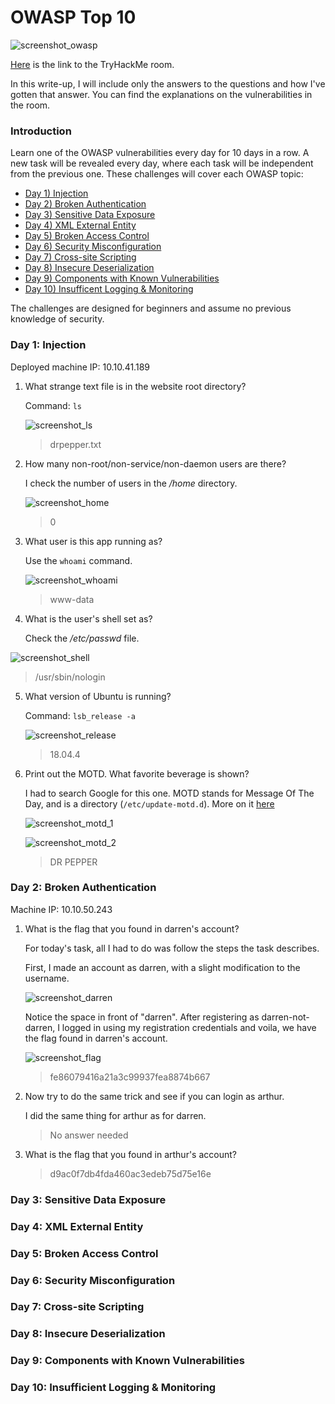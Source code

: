 # OWASP Top 10

![screenshot_owasp](/room_owasp/screenshots/owasp.png?raw=true)


[Here](https://tryhackme.com/room/owasptop10) is the link to the TryHackMe room.

In this write-up, I will include only the answers to the questions and how I've gotten that answer. You can find the explanations on the vulnerabilities in the room.

### Introduction

Learn one of the OWASP vulnerabilities every day for 10 days in a row. A new task will be revealed every day, where each task will be independent from the previous one. These challenges will cover each OWASP topic:


- [Day 1) Injection](https://github.com/pamhrituc/TryHackMe_Writeups/blob/master/OWASP.md#day-1-injection)
- [Day 2) Broken Authentication](https://github.com/pamhrituc/TryHackMe_Writeups/blob/master/OWASP.md#day-2-broken-authentication)
- [Day 3) Sensitive Data Exposure](https://github.com/pamhrituc/TryHackMe_Writeups/blob/master/OWASP.md#day-3-sensitive-data-exposure)
- [Day 4) XML External Entity](https://github.com/pamhrituc/TryHackMe_Writeups/blob/master/OWASP.md#day-4-xml-external-entity)
- [Day 5) Broken Access Control](https://github.com/pamhrituc/TryHackMe_Writeups/blob/master/OWASP.md#day-5-broken-access-control)
- [Day 6) Security Misconfiguration](https://github.com/pamhrituc/TryHackMe_Writeups/blob/master/OWASP.md#day-6-security-misconfiguration)
- [Day 7) Cross-site Scripting](https://github.com/pamhrituc/TryHackMe_Writeups/blob/master/OWASP.md#day-7-cross-site-scripting)
- [Day 8) Insecure Deserialization](https://github.com/pamhrituc/TryHackMe_Writeups/blob/master/OWASP.md#day-8-insecure-deserialization)
- [Day 9) Components with Known Vulnerabilities](https://github.com/pamhrituc/TryHackMe_Writeups/blob/master/OWASP.md#day-9-components-with-known-vulnerabilities)
- [Day 10) Insufficent Logging & Monitoring](https://github.com/pamhrituc/TryHackMe_Writeups/blob/master/OWASP.md#day-10-insufficient-logging--monitoring)


The challenges are designed for beginners and assume no previous knowledge of security.

### Day 1: Injection

Deployed machine IP: 10.10.41.189

1. What strange text file is in the website root directory?

   Command: `ls`

   ![screenshot_ls](/room_owasp/screenshots/day01/ls.png?raw=true)

   > drpepper.txt

2. How many non-root/non-service/non-daemon users are there?

   I check the number of users in the */home* directory.

   ![screenshot_home](/room_owasp/screenshots/day01/home.png?raw=true)

   > 0

3. What user is this app running as?

   Use the `whoami` command.

   ![screenshot_whoami](/room_owasp/screenshots/day01/whoami.png?raw=true)

   > www-data

4. What is the user's shell set as?

   Check the */etc/passwd* file.

  ![screenshot_shell](/room_owasp/screenshots/day01/shell.png?raw=true)

  > /usr/sbin/nologin
 
5. What version of Ubuntu is running?

   Command: `lsb_release -a`

   ![screenshot_release](/room_owasp/screenshots/day01/release.png?raw=true)

   > 18.04.4

6. Print out the MOTD.  What favorite beverage is shown?

   I had to search Google for this one. MOTD stands for Message Of The Day, and is a directory (`/etc/update-motd.d`). More on it [here](http://manpages.ubuntu.com/manpages/eoan/en/man5/update-motd.5.html)

   ![screenshot_motd_1](/room_owasp/screenshots/day01/motd_1.png?raw=true)

   ![screenshot_motd_2](/room_owasp/screenshots/day01/motd_2.png?raw=true)

   > DR PEPPER

### Day 2: Broken Authentication

Machine IP: 10.10.50.243

1. What is the flag that you found in darren's account?

   For today's task, all I had to do was follow the steps the task describes.

   First, I made an account as darren, with a slight modification to the username.

   ![screenshot_darren](/room_owasp/screenshots/day02/darren.png?raw=true)

   Notice the space in front of "darren". After registering as darren-not-darren, I logged in using my registration credentials and voila, we have the flag found in darren's account.

   ![screenshot_flag](/room_owasp/screenshots/day02/flag.png?raw=true)

   > fe86079416a21a3c99937fea8874b667

2. Now try to do the same trick and see if you can login as arthur.

   I did the same thing for arthur as for darren.

   > No answer needed

3. What is the flag that you found in arthur's account?

   > d9ac0f7db4fda460ac3edeb75d75e16e

### Day 3: Sensitive Data Exposure
### Day 4: XML External Entity
### Day 5: Broken Access Control
### Day 6: Security Misconfiguration
### Day 7: Cross-site Scripting
### Day 8: Insecure Deserialization
### Day 9: Components with Known Vulnerabilities
### Day 10: Insufficient Logging & Monitoring
